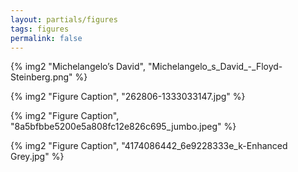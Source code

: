 ```yaml
---
layout: partials/figures
tags: figures
permalink: false
---
```


{% img2 "Michelangelo’s David", "Michelangelo_s_David_-_Floyd-Steinberg.png" %}

{% img2 "Figure Caption", "262806-1333033147.jpg" %}

{% img2 "Figure Caption", "8a5bfbbe5200e5a808fc12e826c695_jumbo.jpeg" %}

{% img2 "Figure Caption", "4174086442_6e9228333e_k-Enhanced Grey.jpg" %}

